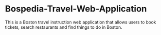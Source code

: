 # Bospedia-Travel-Web-Application
This is a Boston travel instruction web application that allows users to book tickets, search restaurants and find things to do in Boston. 
